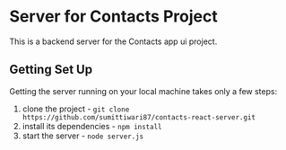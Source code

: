 # Server for Contacts Project

This is a backend server for the Contacts app ui project.

## Getting Set Up

Getting the server running on your local machine takes only a few steps:

1. clone the project - `git clone https://github.com/sumittiwari87/contacts-react-server.git`
2. install its dependencies - `npm install`
3. start the server - `node server.js`

